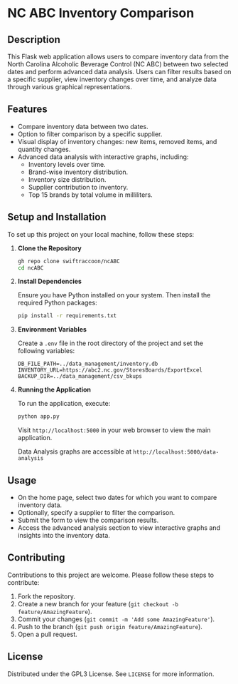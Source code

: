 # NC ABC Inventory Comparison

## Description

This Flask web application allows users to compare inventory data from the North Carolina Alcoholic Beverage Control (NC ABC) between two selected dates and perform advanced data analysis. Users can filter results based on a specific supplier, view inventory changes over time, and analyze data through various graphical representations.

## Features

- Compare inventory data between two dates.
- Option to filter comparison by a specific supplier.
- Visual display of inventory changes: new items, removed items, and quantity changes.
- Advanced data analysis with interactive graphs, including:
  - Inventory levels over time.
  - Brand-wise inventory distribution.
  - Inventory size distribution.
  - Supplier contribution to inventory.
  - Top 15 brands by total volume in milliliters.

## Setup and Installation

To set up this project on your local machine, follow these steps:

1. **Clone the Repository**

   ```bash
   gh repo clone swiftraccoon/ncABC
   cd ncABC
   ```

2. **Install Dependencies**

   Ensure you have Python installed on your system. Then install the required Python packages:

   ```bash
   pip install -r requirements.txt
   ```

3. **Environment Variables**

   Create a `.env` file in the root directory of the project and set the following variables:

   ```
   DB_FILE_PATH=../data_management/inventory.db
   INVENTORY_URL=https://abc2.nc.gov/StoresBoards/ExportExcel
   BACKUP_DIR=../data_management/csv_bkups
   ```

4. **Running the Application**

   To run the application, execute:

   ```bash
   python app.py
   ```

   Visit `http://localhost:5000` in your web browser to view the main application.

   Data Analysis graphs are accessible at `http://localhost:5000/data-analysis`

## Usage

- On the home page, select two dates for which you want to compare inventory data.
- Optionally, specify a supplier to filter the comparison.
- Submit the form to view the comparison results.
- Access the advanced analysis section to view interactive graphs and insights into the inventory data.

## Contributing

Contributions to this project are welcome. Please follow these steps to contribute:

1. Fork the repository.
2. Create a new branch for your feature (`git checkout -b feature/AmazingFeature`).
3. Commit your changes (`git commit -m 'Add some AmazingFeature'`).
4. Push to the branch (`git push origin feature/AmazingFeature`).
5. Open a pull request.

## License

Distributed under the GPL3 License. See `LICENSE` for more information.
